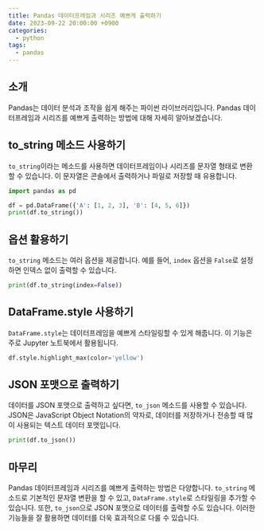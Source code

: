 ```yaml
---
title: Pandas 데이터프레임과 시리즈 예쁘게 출력하기
date: 2023-09-22 20:00:00 +0900
categories:
  - python
tags:
  - pandas
---
```


## 소개
Pandas는 데이터 분석과 조작을 쉽게 해주는 파이썬 라이브러리입니다. Pandas 데이터프레임과 시리즈를 예쁘게 출력하는 방법에 대해 자세히 알아보겠습니다.

## to_string 메소드 사용하기
`to_string`이라는 메소드를 사용하면 데이터프레임이나 시리즈를 문자열 형태로 변환할 수 있습니다. 이 문자열은 콘솔에서 출력하거나 파일로 저장할 때 유용합니다.

```python
import pandas as pd

df = pd.DataFrame({'A': [1, 2, 3], 'B': [4, 5, 6]})
print(df.to_string())
```

## 옵션 활용하기
`to_string` 메소드는 여러 옵션을 제공합니다. 예를 들어, `index` 옵션을 `False`로 설정하면 인덱스 없이 출력할 수 있습니다.

```python
print(df.to_string(index=False))
```

## DataFrame.style 사용하기
`DataFrame.style`는 데이터프레임을 예쁘게 스타일링할 수 있게 해줍니다. 이 기능은 주로 Jupyter 노트북에서 활용됩니다. 

```python
df.style.highlight_max(color='yellow')
```

## JSON 포맷으로 출력하기
데이터를 JSON 포맷으로 출력하고 싶다면, `to_json` 메소드를 사용할 수 있습니다. JSON은 JavaScript Object Notation의 약자로, 데이터를 저장하거나 전송할 때 많이 사용되는 텍스트 데이터 포맷입니다.

```python
print(df.to_json())
```

## 마무리
Pandas 데이터프레임과 시리즈를 예쁘게 출력하는 방법은 다양합니다. `to_string` 메소드로 기본적인 문자열 변환을 할 수 있고, `DataFrame.style`로 스타일링을 추가할 수 있습니다. 또한, `to_json`으로 JSON 포맷으로 데이터를 출력할 수도 있습니다. 이러한 기능들을 잘 활용하면 데이터를 더욱 효과적으로 다룰 수 있습니다.
